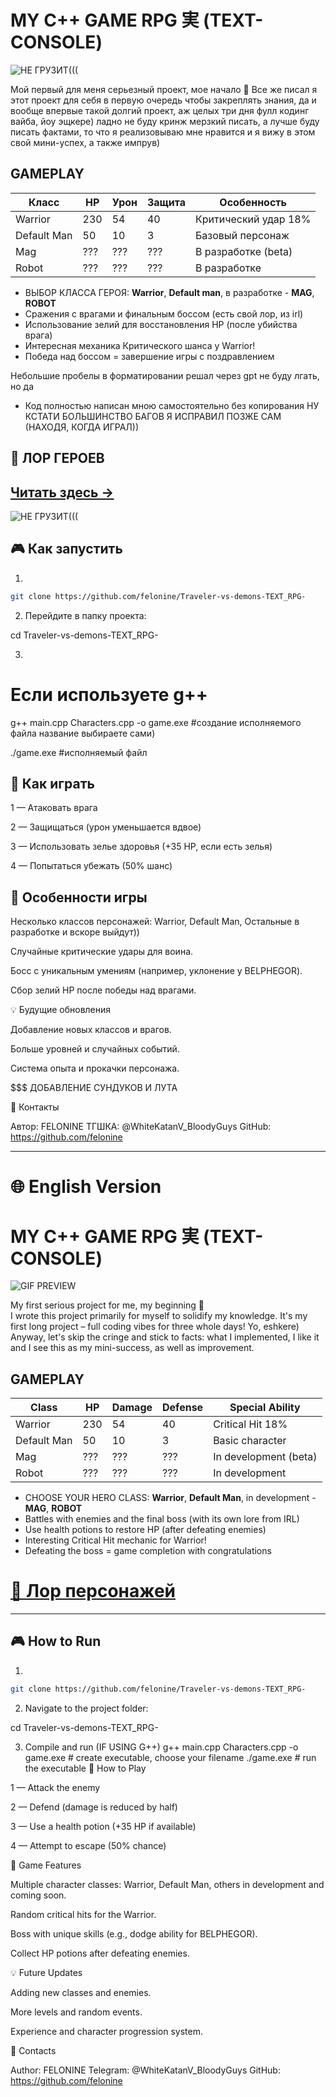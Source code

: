 # MY C++ GAME RPG 実 (TEXT-CONSOLE) 
![НЕ ГРУЗИТ(((](https://99px.ru/sstorage/86/2018/08/image_860508181239328759551.gif)

Мой первый для меня серьезный проект, мое начало 🌌 
Все же писал я этот проект для себя в первую очередь чтобы закреплять знания, да и вообще впервые такой долгий проект, аж целых три дня фулл кодинг вайба, йоу эщкере) ладно не буду кринж мерзкий писать, а лучше буду писать фактами, то что я реализовываю мне нравится и я вижу в этом свой мини-успех, а также импрув)


## GAMEPLAY 

| Класс       | HP  | Урон | Защита | Особенность          |
| ----------- | --- | ---- | ------ | -------------------- |
| Warrior     | 230 | 54   | 40     | Критический удар 18% |
| Default Man | 50  | 10   | 3      | Базовый персонаж     |
| Mag         | ??? | ???  | ???    | В разработке (beta)  |
| Robot       | ??? | ???  | ???    | В разработке         |

- ВЫБОР КЛАССА ГЕРОЯ: **Warrior**, **Default man**, в разработке - **MAG**, **ROBOT**
- Сражения с врагами и финальным боссом (есть свой лор, из irl)
- Использование зелий для восстановления HP (после убийства врага)
- Интересная механика Критического шанса у Warrior!
- Победа над боссом = завершение игры с поздравлением
  

Небольшие пробелы в форматировании решал через gpt не буду лгать, но да
* Код полностью написан мною самостоятельно без копирования
НУ КСТАТИ БОЛЬШИНСТВО БАГОВ Я ИСПРАВИЛ ПОЗЖЕ САМ (НАХОДЯ, КОГДА ИГРАЛ))

## 📖 ЛОР ГЕРОЕВ
[Читать здесь →](./LORE_HEROES.md)
---

![НЕ ГРУЗИТ(((](https://i.pinimg.com/originals/09/5b/13/095b13f912db249d70007f8fdae19333.gif)

## 🎮 Как запустить
1.
```bash
git clone https://github.com/felonine/Traveler-vs-demons-TEXT_RPG-
```
2. Перейдите в папку проекта:

cd Traveler-vs-demons-TEXT_RPG-

3. 
# Если используете g++
g++ main.cpp Characters.cpp -o game.exe  #создание исполняемого файла название выбираете сами)

./game.exe  #исполняемый файл

## 💢 Как играть

1 — Атаковать врага

2 — Защищаться (урон уменьшается вдвое)

3 — Использовать зелье здоровья (+35 HP, если есть зелья)

4 — Попытаться убежать (50% шанс)

## 🧩 Особенности игры 
Несколько классов персонажей: Warrior, Default Man, Остальные в разработке и вскоре выйдут))

Случайные критические удары для воина.

Босс с уникальным умениям (например, уклонение у BELPHEGOR).

Сбор зелий HP после победы над врагами.

💡 Будущие обновления

Добавление новых классов и врагов.

Больше уровней и случайных событий.

Система опыта и прокачки персонажа.

$$$ ДОБАВЛЕНИЕ СУНДУКОВ И ЛУТА


🤝 Контакты

Автор: FELONINE
ТГШКА: @WhiteKatanV_BloodyGuys
GitHub: https://github.com/felonine


---

# 🌐 English Version

# MY C++ GAME RPG 実 (TEXT-CONSOLE)
![GIF PREVIEW](https://99px.ru/sstorage/86/2018/08/image_860508181239328759551.gif)

My first serious project for me, my beginning 🌌  
I wrote this project primarily for myself to solidify my knowledge. It's my first long project – full coding vibes for three whole days! Yo, eshkere)  
Anyway, let's skip the cringe and stick to facts: what I implemented, I like it and I see this as my mini-success, as well as improvement.

## GAMEPLAY 

| Class       | HP  | Damage | Defense | Special Ability        |
| ----------- | --- | ------ | ------- | -------------------- |
| Warrior     | 230 | 54     | 40      | Critical Hit 18%      |
| Default Man | 50  | 10     | 3       | Basic character       |
| Mag         | ??? | ???    | ???     | In development (beta) |
| Robot       | ??? | ???    | ???     | In development        |

- CHOOSE YOUR HERO CLASS: **Warrior**, **Default Man**, in development - **MAG**, **ROBOT**
- Battles with enemies and the final boss (with its own lore from IRL)
- Use health potions to restore HP (after defeating enemies)
- Interesting Critical Hit mechanic for Warrior!
- Defeating the boss = game completion with congratulations


# [📖 Лор персонажей](./LORE.md)

---

## 🎮 How to Run
1.
```bash
git clone https://github.com/felonine/Traveler-vs-demons-TEXT_RPG-
```
2. Navigate to the project folder:

cd Traveler-vs-demons-TEXT_RPG-

3. Compile and run 
(IF USING G++)
g++ main.cpp Characters.cpp -o game.exe  # create executable, choose your filename
./game.exe                               # run the executable
💢 How to Play

1 — Attack the enemy

2 — Defend (damage is reduced by half)

3 — Use a health potion (+35 HP if available)

4 — Attempt to escape (50% chance)

🧩 Game Features

Multiple character classes: Warrior, Default Man, others in development and coming soon.

Random critical hits for the Warrior.

Boss with unique skills (e.g., dodge ability for BELPHEGOR).

Collect HP potions after defeating enemies.

💡 Future Updates

Adding new classes and enemies.

More levels and random events.

Experience and character progression system.

🤝 Contacts

Author: FELONINE
Telegram: @WhiteKatanV_BloodyGuys
GitHub: https://github.com/felonine
